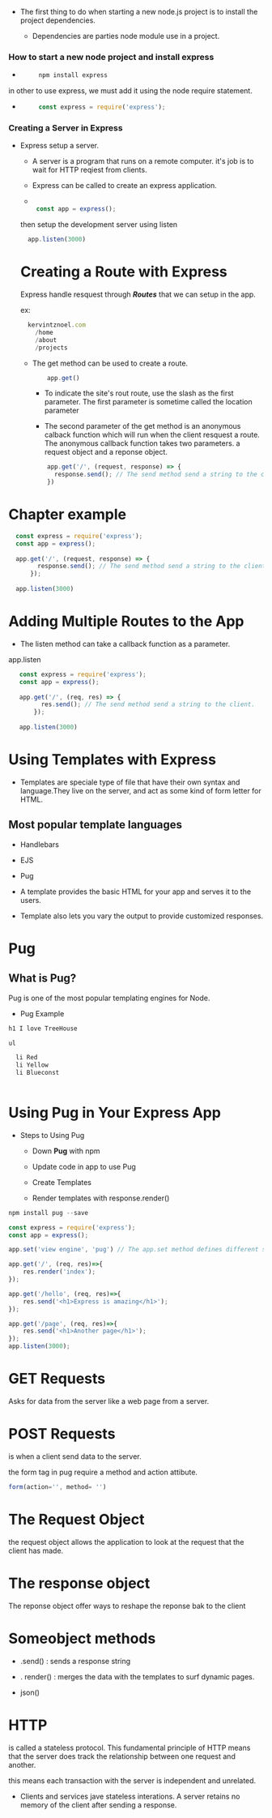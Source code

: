 




- The first thing to do when starting a new node.js project is to install the project dependencies.

  - Dependencies are parties node module use in a project.
  
### How to start a new node project and install express

 - ```js
        npm install express
   ```


in other to use express, we must add it using the node require statement. 

 - ```js 
        const express = require('express'); 
     ```

### Creating a Server in Express

- Express setup a server.

  - A server is a program that runs on a remote computer. it's job is to wait for HTTP reqiest from clients. 
  
  - Express can be called to create an express application.
  
  - ```js

     const app = express();

    ```
    
  then setup the development server using listen
  
  ```js
    app.listen(3000)
  ```
  
  # Creating a Route with Express
  
  Express handle resquest through ***Routes*** that we can setup in the app.
  
  ex: 
  ```js
    kervintznoel.com
      /home
      /about
      /projects
  ```
  - The get method can be used to create a route.
  
    ```js
        app.get()
    ```
    
    - To indicate the site's rout route, use the slash as the first parameter. The first parameter is sometime called the location parameter
    
    - The second parameter of the get method is an anonymous calback function which will run when the client resquest a route. The anonymous callback function takes two parameters. a request object and a reponse object.
    
    ```js
        app.get('/', (request, response) => {
          response.send(); // The send method send a string to the client.
        })
    ```
    
    
    
# Chapter example

  ```js
    const express = require('express'); 
    const app = express();
    
    app.get('/', (request, response) => {
          response.send(); // The send method send a string to the client.
        });
        
    app.listen(3000)
  ```
    
 # Adding Multiple Routes to the App
 
 - The listen method can take a callback function as a parameter. 
 
 app.listen
 
 ```js
    const express = require('express'); 
    const app = express();
    
    app.get('/', (req, res) => {
          res.send(); // The send method send a string to the client.
        });
        
    app.listen(3000)
  ```
  
# Using Templates with Express

- Templates are speciale type of file that have their own syntax and language.They live on the server, and act as some kind of form letter for HTML. 

## Most popular template languages

- Handlebars

- EJS 

- Pug 

- A template provides the basic HTML for your app and serves it to the users. 

- Template also lets you vary the output to provide customized responses. 

# Pug

## What is Pug? 

Pug is one of the most popular templating engines for Node. 

- Pug Example

```js
h1 I love TreeHouse

ul

  li Red
  li Yellow
  li Blueconst
  
```

# Using Pug in Your Express App

  - Steps to Using Pug
  
    - Down **Pug** with npm
    
    - Update code in app to use Pug
    
    - Create Templates
    
    - Render templates with response.render()
    
```js
npm install pug --save

const express = require('express');
const app = express();

app.set('view engine', 'pug') // The app.set method defines different settings in Express.

app.get('/', (req, res)=>{
    res.render('index');
});

app.get('/hello', (req, res)=>{
    res.send('<h1>Express is amazing</h1>');
});

app.get('/page', (req, res)=>{
    res.send('<h1>Another page</h1>');
});
app.listen(3000);

```
# GET Requests
Asks for data from the server like a web page from a server.

# POST Requests
is when a client send data to the server.

the form tag in pug require a method and action attibute. 
```js
form(action='', method= '')

```
# The Request Object
the request object allows the application to look at the request that the client has made.

# The response object 
The reponse object offer ways to reshape the reponse bak to the client

# Someobject methods

- .send() : sends a response string

- . render() : merges the data with the templates to surf dynamic pages.

- json()

# HTTP

is called a stateless protocol. This fundamental principle of HTTP means that the server does
track the relationship between one request and another.

this means each transaction with the server is independent and unrelated.

- Clients and services jave stateless interations. A server retains no memory of the client after sending a response.
